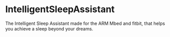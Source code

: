 # IntelligentSleepAssistant
The Intelligent Sleep Assistant made for the ARM Mbed and fitbit, that helps you achieve a sleep beyond your dreams.
